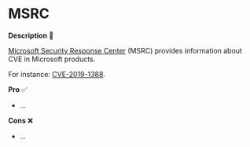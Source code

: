 # MSRC

<div class="row row-cols-lg-2"><div>

**Description** 🍁

[Microsoft Security Response Center](https://msrc.microsoft.com/update-guide/) (MSRC) provides information about CVE in Microsoft products.

For instance: [CVE-2019-1388](https://msrc.microsoft.com/update-guide/en-US/vulnerability/CVE-2019-1388).
</div><div>

**Pro** ✅

* ...

**Cons** ❌

* ...
</div></div>